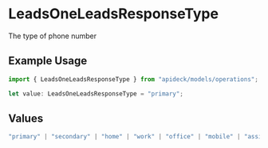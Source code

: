# LeadsOneLeadsResponseType

The type of phone number

## Example Usage

```typescript
import { LeadsOneLeadsResponseType } from "apideck/models/operations";

let value: LeadsOneLeadsResponseType = "primary";
```

## Values

```typescript
"primary" | "secondary" | "home" | "work" | "office" | "mobile" | "assistant" | "fax" | "direct-dial-in" | "personal" | "other"
```